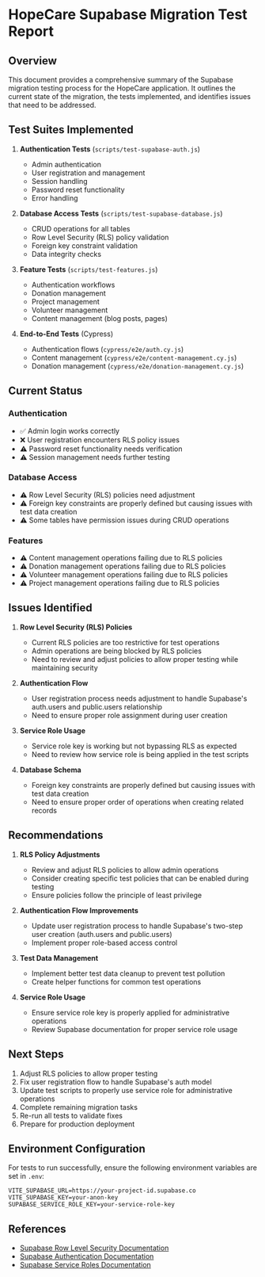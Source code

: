 # HopeCare Supabase Migration Test Report

## Overview

This document provides a comprehensive summary of the Supabase migration testing process for the HopeCare application. It outlines the current state of the migration, the tests implemented, and identifies issues that need to be addressed.

## Test Suites Implemented

1. **Authentication Tests** (`scripts/test-supabase-auth.js`)
   - Admin authentication
   - User registration and management
   - Session handling
   - Password reset functionality
   - Error handling

2. **Database Access Tests** (`scripts/test-supabase-database.js`)
   - CRUD operations for all tables
   - Row Level Security (RLS) policy validation
   - Foreign key constraint validation
   - Data integrity checks

3. **Feature Tests** (`scripts/test-features.js`)
   - Authentication workflows
   - Donation management
   - Project management
   - Volunteer management
   - Content management (blog posts, pages)

4. **End-to-End Tests** (Cypress)
   - Authentication flows (`cypress/e2e/auth.cy.js`)
   - Content management (`cypress/e2e/content-management.cy.js`)
   - Donation management (`cypress/e2e/donation-management.cy.js`)

## Current Status

### Authentication
- ✅ Admin login works correctly
- ❌ User registration encounters RLS policy issues
- ⚠️ Password reset functionality needs verification
- ⚠️ Session management needs further testing

### Database Access
- ⚠️ Row Level Security (RLS) policies need adjustment
- ⚠️ Foreign key constraints are properly defined but causing issues with test data creation
- ⚠️ Some tables have permission issues during CRUD operations

### Features
- ⚠️ Content management operations failing due to RLS policies
- ⚠️ Donation management operations failing due to RLS policies
- ⚠️ Volunteer management operations failing due to RLS policies
- ⚠️ Project management operations failing due to RLS policies

## Issues Identified

1. **Row Level Security (RLS) Policies**
   - Current RLS policies are too restrictive for test operations
   - Admin operations are being blocked by RLS policies
   - Need to review and adjust policies to allow proper testing while maintaining security

2. **Authentication Flow**
   - User registration process needs adjustment to handle Supabase's auth.users and public.users relationship
   - Need to ensure proper role assignment during user creation

3. **Service Role Usage**
   - Service role key is working but not bypassing RLS as expected
   - Need to review how service role is being applied in the test scripts

4. **Database Schema**
   - Foreign key constraints are properly defined but causing issues with test data creation
   - Need to ensure proper order of operations when creating related records

## Recommendations

1. **RLS Policy Adjustments**
   - Review and adjust RLS policies to allow admin operations
   - Consider creating specific test policies that can be enabled during testing
   - Ensure policies follow the principle of least privilege

2. **Authentication Flow Improvements**
   - Update user registration process to handle Supabase's two-step user creation (auth.users and public.users)
   - Implement proper role-based access control

3. **Test Data Management**
   - Implement better test data cleanup to prevent test pollution
   - Create helper functions for common test operations

4. **Service Role Usage**
   - Ensure service role key is properly applied for administrative operations
   - Review Supabase documentation for proper service role usage

## Next Steps

1. Adjust RLS policies to allow proper testing
2. Fix user registration flow to handle Supabase's auth model
3. Update test scripts to properly use service role for administrative operations
4. Complete remaining migration tasks
5. Re-run all tests to validate fixes
6. Prepare for production deployment

## Environment Configuration

For tests to run successfully, ensure the following environment variables are set in `.env`:

```
VITE_SUPABASE_URL=https://your-project-id.supabase.co
VITE_SUPABASE_KEY=your-anon-key
SUPABASE_SERVICE_ROLE_KEY=your-service-role-key
```

## References

- [Supabase Row Level Security Documentation](https://supabase.com/docs/guides/auth/row-level-security)
- [Supabase Authentication Documentation](https://supabase.com/docs/guides/auth)
- [Supabase Service Roles Documentation](https://supabase.com/docs/guides/api/api-keys)
